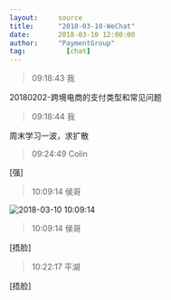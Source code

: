 ```yaml
---
layout:     source 
title:      "2018-03-10-WeChat"
date:       2018-03-10 12:00:00
author:     "PaymentGroup"
tag:		  [chat]
---
```

> 09:18:43  我  
   
20180202-跨境电商的支付类型和常见问题  
   
> 09:18:44  我  
   
周末学习一波，求扩散  
   
> 09:24:49  Colin  
   
[强]  
   
> 10:09:14  侯哥  
   
![2018-03-10 10:09:14](http://static.cocolian.org/img/20180310_100914.png) 
   
> 10:09:14  侯哥  
   
[捂脸]  
   
> 10:22:17  平湖  
   
[捂脸]  
   
